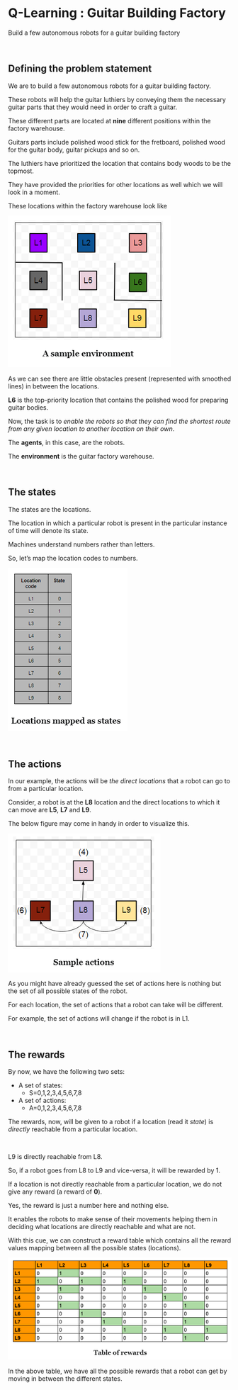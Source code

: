 # Q-Learning : Guitar Building Factory
Build a few autonomous robots for a guitar building factory

<br/>

## Defining the problem statement

We are to build a few autonomous robots for a guitar building factory.

These robots will help the guitar luthiers by conveying them the necessary guitar parts that they would need in order to craft a guitar.

These different parts are located at **nine** different positions within the factory warehouse.

Guitars parts include polished wood stick for the fretboard, polished wood for the guitar body, guitar pickups and so on.

The luthiers have prioritized the location that contains body woods to be the topmost.

They have provided the priorities for other locations as well which we will look in a moment.

These locations within the factory warehouse look like

![image-20201221155542166](README.assets/image-20201221155542166.png)

As we can see there are little obstacles present (represented with smoothed lines) in between the locations. 

**L6** is the top-priority location that contains the polished wood for preparing guitar bodies.

Now, the task is to *enable the robots so that they can find the shortest route from any given location to another location on their own*.

The **agents**, in this case, are the robots.

The **environment** is the guitar factory warehouse.

<br/>

## The states

The states are the locations.

The location in which a particular robot is present in the particular instance of time will denote its state.

Machines understand numbers rather than letters.

So, let’s map the location codes to numbers.

![image-20201221155649441](README.assets/image-20201221155649441.png)

<br/>

## The actions

In our example, the actions will be *the direct locations* that a robot can go to from a particular location.

Consider, a robot is at the **L8** location and the direct locations to which it can move are **L5**, **L7** and **L9**.

The below figure may come in handy in order to visualize this.

![image-20201221155736603](README.assets/image-20201221155736603.png)

As you might have already guessed the set of actions here is nothing but the set of all possible states of the robot.

For each location, the set of actions that a robot can take will be different.

For example, the set of actions will change if the robot is in L1.

<br/>

## The rewards

By now, we have the following two sets:

- A set of states:
  - S=0,1,2,3,4,5,6,7,8
- A set of actions:
  - A=0,1,2,3,4,5,6,7,8

The rewards, now, will be given to a robot if a location (read it *state*) is *directly* reachable from a particular location.

<br/>

L9 is directly reachable from L8.

So, if a robot goes from L8 to L9 and vice-versa, it will be rewarded by 1.

If a location is not directly reachable from a particular location, we do not give any reward (a reward of **0**).

Yes, the reward is just a number here and nothing else.

It enables the robots to make sense of their movements helping them in deciding what locations are directly reachable and what are not.

With this cue, we can construct a reward table which contains all the reward values mapping between all the possible states (locations).

![image-20201221160258129](README.assets/image-20201221160258129.png)

In the above table, we have all the possible rewards that a robot can get by moving in between the different states.